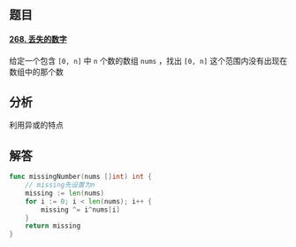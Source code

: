 ## 题目

#### [268. 丢失的数字](https://leetcode-cn.com/problems/missing-number/)

给定一个包含 `[0, n]` 中 `n` 个数的数组 `nums` ，找出 `[0, n]` 这个范围内没有出现在数组中的那个数

## 分析

利用异或的特点

## 解答

```go
func missingNumber(nums []int) int {
    // missing先设置为n
    missing := len(nums)
    for i := 0; i < len(nums); i++ {
        missing ^= i^nums[i]
    }
    return missing
}
```

